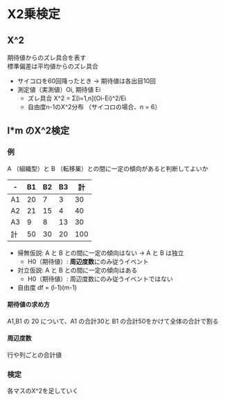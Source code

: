 # Χ2乗検定
## Χ^2
期待値からのズレ具合を表す  
標準偏差は平均値からのズレ具合  

- サイコロを60回降ったとき → 期待値は各出目10回
- 測定値（実測値）Oi, 期待値 Ei
	- ズレ具合 Χ^2 = Σ\[i=1,n](Oi-Ei)^2/Ei
	- 自由度n-1のΧ^2分布 （サイコロの場合、n = 6）

## l*m のΧ^2検定
### 例
A （組織型）と B （転移巣）との間に一定の傾向があると判断してよいか  

| - | B1 | B2 | B3 | 計 |  
|---|---|---|---|---|
| A1 | 20 | 7 | 3 | 30 | 
| A2 | 21 | 15 | 4 | 40 | 
| A3 | 9 | 8 | 13 | 30 | 
| 計 | 50 | 30 | 20 | 100 | 

- 帰無仮説: A と B との間に一定の傾向はない -> A と B は独立
	- H0（期待値）: **周辺度数**にのみ従うイベント 
- 対立仮説: A と B との間に一定の傾向はある
	- H0（期待値）: 周辺度数にのみ従うイベントではない
- 自由度 df = (l-1)(m-1)

#### 期待値の求め方
A1,B1 の 20 について、A1 の合計30と B1 の合計50をかけて全体の合計で割る

#### 周辺度数
行や列ごとの合計値

### 検定
各マスのΧ^2を足していく






